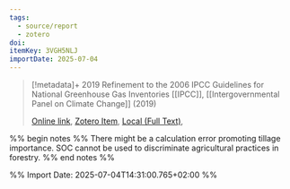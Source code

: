 ```yaml
---
tags:
  - source/report
  - zotero
doi: 
itemKey: 3VGH5NLJ
importDate: 2025-07-04
---
```

>[!metadata]+
> 2019 Refinement to the 2006 IPCC Guidelines for National Greenhouse Gas Inventories
> [[IPCC]], 
> [[Intergovernmental Panel on Climate Change]] (2019)
> 
> [Online link](https://www.ipcc-nggip.iges.or.jp/public/2019rf/pdf/4_Volume4/19R_V4_Ch05_Cropland.pdf), [Zotero Item](zotero://select/library/items/3VGH5NLJ), [Local (Full Text)](file://C:/Users/aburg/Documents/references/zotero/storage/8QBM3WVZ/IPCC2019_2019Refinement.pdf), 

%% begin notes %%
There might be a calculation error promoting tillage importance.
SOC cannot be used to discriminate agricultural practices in forestry.
%% end notes %%

%% Import Date: 2025-07-04T14:31:00.765+02:00 %%
